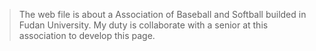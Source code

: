 >The web file is about a Association of Baseball and Softball builded in Fudan University. 
>My duty is collaborate with a senior at this association to develop this page.
